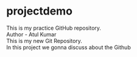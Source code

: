 # projectdemo
This is my practice GitHub repository.
<br>
Author - Atul Kumar
<br>
This is my new Git Repository.
<br>
In this project we gonna discuss about the Github
